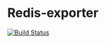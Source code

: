 Redis-exporter
=============

[![Build Status](https://travis-ci.org/miton18/redis-exporter.svg?branch=master)](https://travis-ci.org/miton18/redis-exporter)